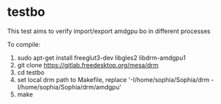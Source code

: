 # testbo
This test aims to verify import/export amdgpu bo in different processes

To compile:
1. sudo apt-get install freeglut3-dev libgles2 libdrm-amdgpu1
2. git clone https://gitlab.freedesktop.org/mesa/drm
3. cd testbo
4. set local drm path to Makefile, replace '-I/home/sophia/Sophia/drm -I/home/sophia/Sophia/drm/amdgpu'
5. make
